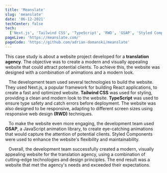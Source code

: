 ```yaml
---
title: 'Meanslate'
slug: 'meanslate'
date: '06-12-2021'
techCenter: false
tech:
  ['Next.js', 'Tailwind CSS', 'TypeScript', 'RWD', 'GSAP', 'Styled Components']
pageLive: 'https://meanslate.com/'
pageCode: 'https://github.com/adrian-domanski/meanslate'
---
```


This case study is about a website project developed for a **translation agency**. The objective was to create a modern and visually appealing website that could attract potential clients. To achieve this, the website was designed with a combination of animations and a modern look.        
` `  
` `
The development team used several technologies to build the website. They used Next.js, a popular framework for building React applications, to create a fast and optimized website. **Tailwind CSS** was used for styling, providing a clean and modern look to the website. **TypeScript** was used to ensure type safety and catch errors before deployment. The website was also designed to be responsive, adapting to different screen sizes using responsive web design **(RWD)** techniques.  
` `  
` `
To make the website even more engaging, the development team used **GSAP**, a JavaScript animation library, to create eye-catching animations that would capture the attention of potential clients. Styled Components were used to enhance the website's flexibility and maintainability.  
` `  
` `
Overall, the development team successfully created a modern, visually appealing website for the translation agency, using a combination of cutting-edge technologies and design principles. The end result was a website that met the agency's needs and exceeded their expectations.
